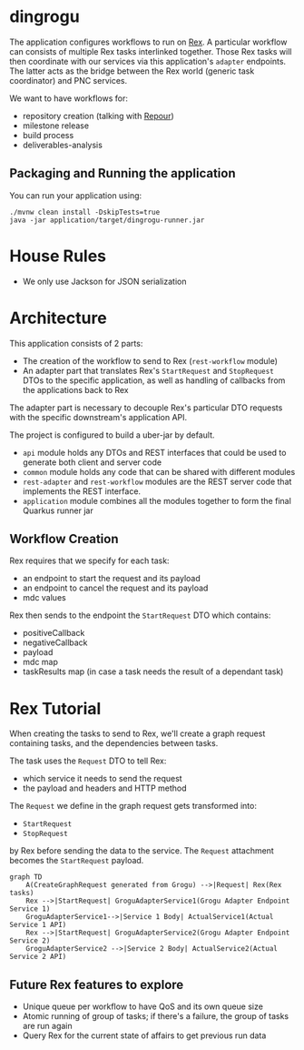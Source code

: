 # dingrogu

The application configures workflows to run on [Rex](https://github.com/project-ncl/rex). A particular workflow can consists of multiple Rex tasks interlinked together. Those Rex tasks will then coordinate with our services via this application's `adapter` endpoints. The latter acts as the bridge between the Rex world (generic task coordinator) and PNC services.

We want to have workflows for:
- repository creation (talking with [Repour](https://github.com/project-ncl/repour))
- milestone release
- build process
- deliverables-analysis

## Packaging and Running the application

You can run your application using:
```shell script
./mvnw clean install -DskipTests=true
java -jar application/target/dingrogu-runner.jar
```

# House Rules
- We only use Jackson for JSON serialization

# Architecture
This application consists of 2 parts:
- The creation of the workflow to send to Rex (`rest-workflow` module)
- An adapter part that translates Rex's `StartRequest` and `StopRequest` DTOs to the specific application, as well as
handling of callbacks from the applications back to Rex

The adapter part is necessary to decouple Rex's particular DTO requests with the specific downstream's
application API.

The project is configured to build a uber-jar by default.

- `api` module holds any DTOs and REST interfaces that could be used to generate both client and server code
- `common` module holds any code that can be shared with different modules
- `rest-adapter` and `rest-workflow` modules are the REST server code that implements the REST interface.
- `application` module combines all the modules together to form the final Quarkus runner jar

## Workflow Creation
Rex requires that we specify for each task:
- an endpoint to start the request and its payload
- an endpoint to cancel the request and its payload
- mdc values

Rex then sends to the endpoint the `StartRequest` DTO which contains:
- positiveCallback
- negativeCallback
- payload
- mdc map
- taskResults map (in case a task needs the result of a dependant task)

# Rex Tutorial
When creating the tasks to send to Rex, we'll create a graph request containing tasks, and the dependencies between tasks.

The task uses the `Request` DTO to tell Rex:
- which service it needs to send the request
- the payload and headers and HTTP method

The `Request` we define in the graph request gets transformed into:
- `StartRequest`
- `StopRequest`

by Rex before sending the data to the service. The `Request` attachment becomes the `StartRequest` payload.

```mermaid
graph TD
    A(CreateGraphRequest generated from Grogu) -->|Request| Rex(Rex tasks)
    Rex -->|StartRequest| GroguAdapterService1(Grogu Adapter Endpoint Service 1) 
    GroguAdapterService1-->|Service 1 Body| ActualService1(Actual Service 1 API)
    Rex -->|StartRequest| GroguAdapterService2(Grogu Adapter Endpoint Service 2) 
    GroguAdapterService2 -->|Service 2 Body| ActualService2(Actual Service 2 API)
```
## Future Rex features to explore
- Unique queue per workflow to have QoS and its own queue size
- Atomic running of group of tasks; if there's a failure, the group of tasks are run again
- Query Rex for the current state of affairs to get previous run data 
